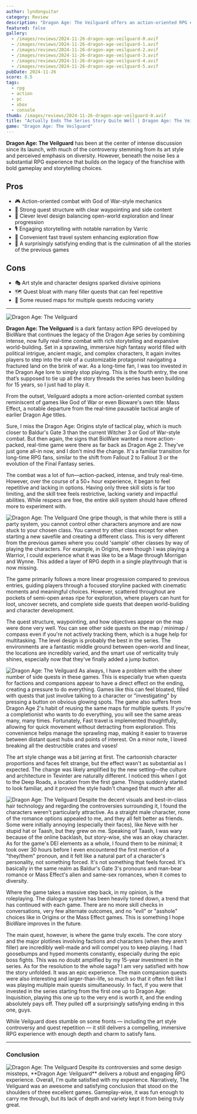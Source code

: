 ```yaml
---
author: lyndonguitar
category: Review
description: "Dragon Age: The Veilguard offers an action-oriented RPG experience with a rich story and character-driven quests, despite some controversy over art style and quest bloat."
featured: false
gallery:
  - /images/reviews/2024-11-26-dragon-age-veilguard-0.avif
  - /images/reviews/2024-11-26-dragon-age-veilguard-1.avif
  - /images/reviews/2024-11-26-dragon-age-veilguard-2.avif
  - /images/reviews/2024-11-26-dragon-age-veilguard-3.avif
  - /images/reviews/2024-11-26-dragon-age-veilguard-4.avif
  - /images/reviews/2024-11-26-dragon-age-veilguard-5.avif
pubDate: 2024-11-26
score: 8.5
tags:
  - rpg
  - action
  - pc
  - xbox
  - console
thumb: /images/reviews/2024-11-26-dragon-age-veilguard-0.avif
title: "Actually Ends The Series Story Quite Well | Dragon Age: The Veilguard"
game: "Dragon Age: The Veilguard"
---
```


**Dragon Age: The Veilguard** has been at the center of intense discussion since its launch, with much of the controversy stemming from its art style and perceived emphasis on diversity. However, beneath the noise lies a substantial RPG experience that builds on the legacy of the franchise with bold gameplay and storytelling choices.

## Pros
- 🎮 Action-oriented combat with God of War-style mechanics  
- 📜 Strong quest structure with clear waypointing and side content  
- 🌆 Clever level design balancing open-world exploration and linear progression  
- 🎙️ Engaging storytelling with notable narration by Varric  
- 🔄 Convenient fast travel system enhancing exploration flow  
- 📜 A surprisingly satisfying ending that is the culmination of all the stories of the previous games
## Cons
- 🎭 Art style and character designs sparked divisive opinions  
- 🗺️ Quest bloat with many filler quests that can feel repetitive  
- 🐞 Some reused maps for multiple quests reducing variety  

---
<div class="flex flex-col md:flex-row-reverse items-center gap-6 mb-12 pb-6 border-b border-slate-700">
  <img
    src=/images/reviews/2024-11-26-dragon-age-veilguard-2.avif
    alt="Dragon Age: The Veilguard"
    class="w-full md:w-2/5 rounded shadow"
     />

**Dragon Age: The Veilguard** is a dark fantasy action RPG developed by BioWare that continues the legacy of the Dragon Age series by combining intense, now fully real-time combat with rich storytelling and expansive world-building. Set in a sprawling, immersive high fantasy world filled with political intrigue, ancient magic, and complex characters, It again invites players to step into the role of a customizable protagonist navigating a fractured land on the brink of war. As a long-time fan, I was too invested in the Dragon Age lore to simply stop playing. This is the fourth entry, the one that’s supposed to tie up all the story threads the series has been building for 15 years, so I just had to play it.
</div>

From the outset, Veilguard adopts a more action-oriented combat system reminiscent of games like God of War or even Bioware's own title: Mass Effect, a notable departure from the real-time pausable tactical angle of earlier Dragon Age titles. 

Sure, I miss the Dragon Age: Origins style of tactical play, which is much closer to Baldur's Gate 3 than the current Witcher 3 or God of War-style combat. But then again, the signs that BioWare wanted a more action-packed, real-time game were there as far back as Dragon Age 2. They've just gone all-in now, and I don't mind the change. It's a familiar transition for long-time RPG fans, similar to the shift from Fallout 2 to Fallout 3 or the evolution of the Final Fantasy series.

The combat was a lot of fun—action-packed, intense, and truly real-time. However, over the course of a 50+ hour experience, it began to feel repetitive and lacking in options. Having only three skill slots is far too limiting, and the skill tree feels restrictive, lacking variety and impactful abilities. While respecs are free, the entire skill system should have offered more to experiment with.

<div class="flex flex-col md:flex-row items-center gap-6 mb-12 pb-6 border-b border-slate-700">
  <img
    src=/images/reviews/2024-11-26-dragon-age-veilguard-3.avif
    alt="Dragon Age: The Veilguard"
    class="w-full md:w-2/5 rounded shadow"
     />
One gripe though, is that while there is still a party system, you cannot control other characters anymore and are now stuck to your chosen class. You cannot try other class except for when starting a new savefile and creating a different class. This is very different from the previous games where you could 'sample' other classes by way of playing the characters. For example, in Origins, even though I was playing a Warrior, I could experience what it was like to be a Mage through Morrigan and Wynne. This added a layer of RPG depth in a single playthrough that is now missing.
</div>

The game primarily follows a more linear progression compared to previous entries, guiding players through a focused storyline packed with cinematic moments and meaningful choices. However, scattered throughout are pockets of semi-open areas ripe for exploration, where players can hunt for loot, uncover secrets, and complete side quests that deepen world-building and character development.

The quest structure, waypointing, and how objectives appear on the map were done very well. You can see other side quests on the map / minimap / compass even if you're not actively tracking them, which is a huge help for multitasking. The level design is probably the best in the series. The environments are a fantastic middle ground between open-world and linear, the locations are incredibly varied, and the smart use of verticality truly shines, especially now that they've finally added a jump button.

<div class="flex flex-col md:flex-row-reverse items-center gap-6 mb-12 pb-6 border-b border-slate-700">
  <img
    src=/images/reviews/2024-11-26-dragon-age-veilguard-4.avif
    alt="Dragon Age: The Veilguard"
    class="w-full md:w-2/5 rounded shadow"
     />
As always, I have a problem with the sheer number of side quests in these games. This is especially true when quests for factions and companions appear to have a direct effect on the ending, creating a pressure to do everything. Games like this can feel bloated, filled with quests that just involve talking to a character or "investigating" by pressing a button on obvious glowing spots. The game also suffers from Dragon Age 2's habit of reusing the same maps for multiple quests. If you're a completionist who wants to do everything, you will see the same areas many, many times. Fortunately, Fast travel is implemented thoughtfully, allowing for quick movement without detracting from exploration. This convenience helps manage the sprawling map, making it easier to traverse between distant quest hubs and points of interest. On a minor note, I loved breaking all the destructible crates and vases!
</div>

The art style change was a bit jarring at first. The cartoonish character proportions and faces felt strange, but the effect wasn't as substantial as I expected. The change was likely amplified by the new setting—the culture and architecture in Tevinter are naturally different. I noticed this when I got to the Deep Roads, a location from the first game. Things suddenly started to look familiar, and it proved the style hadn't changed that much after all.

<div class="flex flex-col md:flex-row items-center gap-6 mb-12 pb-6 border-b border-slate-700">
  <img
    src=/images/reviews/2024-11-26-dragon-age-veilguard-1.avif
    alt="Dragon Age: The Veilguard"
    class="w-full md:w-2/5 rounded shadow"
     />
Despite the decent visuals and best-in-class hair technology and regarding the controversies surrounding it, I found the characters weren't particularly attractive. As a straight male character, none of the romance options appealed to me, and they all felt better as friends. Some were initially annoying (especially their faces), like Neve with her stupid hat or Taash, but they grew on me. Speaking of Taash, I was wary because of the online backlash, but story-wise, she was an okay character. As for the game's DEI elements as a whole, I found them to be minimal; it took over 30 hours before I even encountered the first mention of a "they/them" pronoun, and it felt like a natural part of a character's personality, not something forced. It's not something that feels forced. It's basically in the same realm as Baldur's Gate 3's pronouns and man-bear romance or Mass Effect's alien and same-sex romances, when it comes to diversity.
</div>

Where the game takes a massive step back, in my opinion, is the roleplaying. The dialogue system has been heavily toned down, a trend that has continued with each game. There are no more skill checks in conversations, very few alternate outcomes, and no "evil" or "asshole" choices like in Origins or the Mass Effect games. This is something I hope BioWare improves in the future.

The main quest, however, is where the game truly excels. The core story and the major plotlines involving factions and characters (when they aren't filler) are incredibly well-made and will compel you to keep playing. I had goosebumps and hyped moments constantly, especially during the epic boss fights. This was no doubt amplified by my 15-year investment in the series. As for the resolution to the whole saga? I am very satisfied with how the story unfolded. It was an epic experience. The main companion quests were also interesting and larger-than-life, so much so that it often felt like I was playing multiple main quests simultaneously. In fact, if you were that invested in the series starting from the first one up to Dragon Age: Inquisition, playing this one up to the very end is worth it, and the ending absolutely pays off. They pulled off a surprisingly satisfying ending in this one, guys.

While Veilguard does stumble on some fronts — including the art style controversy and quest repetition — it still delivers a compelling, immersive RPG experience with enough depth and charm to satisfy fans.

---

### Conclusion

<div class="flex flex-col md:flex-row-reverse items-center gap-6 mb-12 pb-6 border-b border-slate-700">
  <img
    src=/images/reviews/2024-11-26-dragon-age-veilguard-5.avif
    alt="Dragon Age: The Veilguard"
    class="w-full md:w-2/5 rounded shadow"
     />
Despite its controversies and some design missteps, **Dragon Age: Veilguard** delivers a robust and engaging RPG experience. Overall, I'm quite satisfied with my experience. Narratively, The Veilguard was an awesome and satisfying conclusion that stood on the shoulders of three excellent games. Gameplay-wise, it was fun enough to carry me through, but its lack of depth and variety kept it from being truly great.
</div>
